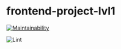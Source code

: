 # frontend-project-lvl1

[![Maintainability](https://api.codeclimate.com/v1/badges/1979eccfa5d90101d351/maintainability)](https://codeclimate.com/github/OliveMoor/frontend-project-lvl1/maintainability)


![Lint](https://github.com/OliveMoor/frontend-project-lvl1/workflows/Lint/badge.svg)
